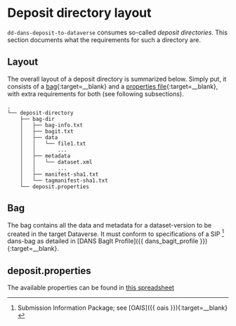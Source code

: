 Deposit directory layout
========================

`dd-dans-deposit-to-dataverse` consumes so-called *deposit directories*. This section documents what
the requirements for such a directory are.

Layout
------
The overall layout of a deposit directory is summarized below. Simply put, it consists of a
[bag]{:target=__blank} and a [properties file]{:target=__blank}, with extra requirements for both 
(see following subsections).

    .
    └── deposit-directory
        ├── bag-dir
        │   ├── bag-info.txt
        │   ├── bagit.txt
        │   ├── data
        │   │   └── file1.txt
        │   │       ...
        │   ├── metadata
        │   │   └── dataset.xml
        │   │       ...
        │   ├── manifest-sha1.txt
        │   └── tagmanifest-sha1.txt
        └── deposit.properties

Bag
---
The bag contains all the data and metadata for a dataset-version to be created in the target Dataverse.
It must conform to specifications of a SIP [^1] dans-bag as detailed in [DANS BagIt Profile]({{ dans_bagit_profile }}){:target=__blank}.

deposit.properties
------------------
The available properties can be found in [this spreadsheet](./deposit-properties.ods)


[bag]: https://tools.ietf.org/html/rfc8493
[properties file]: https://en.wikipedia.org/wiki/.properties

[^1]: Submission Information Package; see [OAIS]({{ oais }}){:target=__blank}
